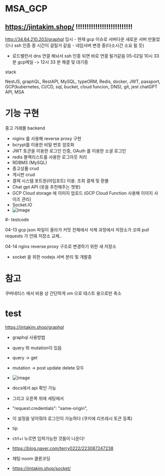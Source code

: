 # MSA_GCP
https://jintakim.shop/
!!!!!!!!!!!!!!!!!!!!!!!!!!
- 
http://34.64.210.203/graphql
임시 - 현재 gcp 이슈로 서버다운 새로운 서버 만들었으나 ssh 인증 중 시간이 걸릴거 같음 - 네임서버 변경 중(다소시간 소요 될 듯)
- 로드벨런서 dns 연결 해놔서 ssh 인증 되면 바로 연결 될거같음 
05-02일 10시 33분 gcp메일 -> 12시 33 분 해결 및 대기중

stack

NestJS, graphQL, RestAPI, MySQL, typeORM, Redis, docker, JWT, passport, GCP(kubernetes, CI/CD, sql, bucket, cloud funcion, DNS), git, jest
chatGPT API, MSA

# 기능 구현
중고 거래몰 backend
- niginx 를 사용해 reverse proxy 구현
- bcrypt를 이용한 비밀 번호 암호화
- JWT 토큰을 이용한 로그인 인증, OAuth 를 이용한 소셜 로그인
- redis 블랙리스트를 사용한 로그아웃 처리 
- RDBMS (MySQL)
- 중고상품 crud
- 게시판 crud
- 결제 시스템 포트원(아임포트) 이용. 조회 결제 및 환불 
- Chat gpt API (옷을 추천해주는 챗봇)  
- GCP Cloud storage 에 이미지 업로드 (GCP Cloud Function 사용해 이미지 사이즈 관리)
- Socket.IO 
- ![image](https://user-images.githubusercontent.com/76115198/235073422-4a0fbeda-f045-43bc-b1aa-db92f3db56e5.png)

#- testcode

04-13
gcp json 파일이 올라가 커밋 전체에서 삭제 과정에서 저장소가 꼬여 pull requests 가 안돼 저장소 교체.. 

04-14
nginx reverse proxy 구조로 변경하기 위한 새 저장소
- socket 을 위한 nodejs 서버 분리 및 개발중 

# 참고 
쿠버네티스 에서 비용 상 간단하게 vm 으로 테스트 용으로만 축소

# test
https://jintakim.shop/graphql
- graphql 사용방법
- query 와 mutation이 있음
- query -> get
- mutation -> post update delete 모두
- ![image](https://user-images.githubusercontent.com/76115198/234874445-e957164c-6532-45d3-8220-de530175915c.png)
- docs에서 api 확인 가능



- 그리고 오른쪽 위에 세팅에서
- "request.credentials": "same-origin",
- 이 설정을 넣어줘야 로그인이 가능하다 (쿠키에 리프레시 토큰 등록)


- tip
- ctrl+i 누르면 입력가능한 것들이 나온다!
- https://blog.naver.com/terry0222/223087247238

- 채팅 noom 클론코딩
- https://jintakim.shop/socket/
